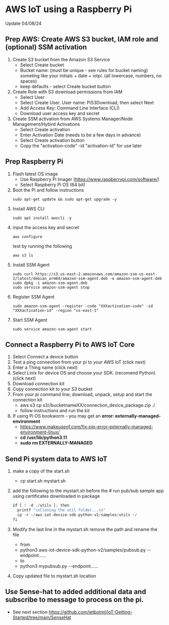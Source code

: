 # AWS IoT using a Raspberry Pi

Update 04/08/24

## Prep AWS: Create AWS S3 bucket, IAM role and (optional) SSM activation

1. Create S3 bucket from the Amazon S3 Service
    - Select Create bucket
    - Bucket name: (must be unique - see rules for bucket naming) someting like your initials + date + iotpi. (all lowercase, numbers, no spaces)
    - keep defaults - select Create bucket button
1. Create Role with S3 download permissions from IAM
    - Select User
    - Select Create User. User name: PiS3Download, then select Next
    - Add Access Key: Command Line Interface (CLI)
    - Download user access key and secret
1. Create SSM activation from AWS Systems Manager/Node Management/Hybird Activations
    - Select Create activation
    - Enter Activation Date (needs to be a few days in advance)
    - Select Create activation button
    - Copy the "activation-code" -id "activation-id" for use later


## Prep Raspberry Pi
1. Flash latest OS image
    - Use Raspberry Pi Imager (https://www.raspberrypi.com/software/)
    - Select Raspberry Pi OS (64 bit)
1. Boot the Pi and follow instructions
    ~~~
    sudo apt-get update && sudo apt-get upgrade -y
    ~~~
1. Install AWS CLI
    ~~~
    sudo apt install awscli -y
    ~~~
 1. input the access key and secret
    ~~~
    aws configure
    ~~~
    test by running the following 
    ~~~
    aws s3 ls
    ~~~
1. Install SSM Agent
    ~~~
    sudo curl https://s3.us-east-2.amazonaws.com/amazon-ssm-us-east-2/latest/debian_arm64/amazon-ssm-agent.deb -o amazon-ssm-agent.deb
    sudo dpkg -i amazon-ssm-agent.deb
    sudo service amazon-ssm-agent stop
    ~~~
1. Register SSM Agent
    ~~~
    sudo amazon-ssm-agent -register -code "XXXactivation-code" -id "XXXactivation-id" -region "us-east-1"
    ~~~
1. Start SSM Agent
    ~~~
    sudo service amazon-ssm-agent start
    ~~~

## Connect a Raspberry Pi to AWS IoT Core
1. Select Connect a device button
1. Test a ping connection from your pi to your AWS IoT (click next)
1. Enter a Thing name (click next)
1. Select Linix for device OS and choose your SDK. (recomend Python) (click next)
1. Download connection kit
1. Copy connection kit to your S3 bucket
1. From your pi command line; download, unpack, setup and start the connection kit
    - aws s3 cp s3//bucketnameXX/connection_device_package.zip ./
    - follow instructions and run the kit
1. If using Pi OS bookworm - you may get an **error: externally-managed-environment**
   - https://www.makeuseof.com/fix-pip-error-externally-managed-environment-linux/
    - **cd /usr/lib/python3.11**
    - **sudo rm EXTERNALLY-MANAGED**

## Send Pi system data to AWS IoT
1. make a copy of the start.sh
    - cp start.sh mystart.sh
1. add the following to the mystart.sh before the # run pub/sub sample app using certificates downloaded in package
   ```python
   if [ ! -d ./utils ]; then
     printf "\nCloning the util folder...\n"
     cp -r ~/aws-iot-device-sdk-python-v2/samples/utils ~/
   fi
    ```
1. Modify the last line in the mystart.sh remove the path and rename the file 
   - from
   - python3 aws-iot-device-sdk-python-v2/samples/pubsub.py --endpoint......
   - to
   - python3 mypubsub.py --endpoint......
  
1. Copy updated file to mystart.sh location

## Use Sense-hat to added additional data and subscribe to message to process on the pi.
- See next section https://github.com/jetbotml/IoT-Getting-Started/tree/main/SenseHat
